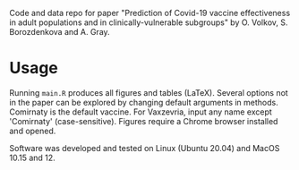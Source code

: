 
Code and data repo for paper "Prediction of Covid-19 vaccine effectiveness in adult populations
and in clinically-vulnerable subgroups" by O. Volkov, S. Borozdenkova and A. Gray. 

# Usage 
Running `main.R` produces all figures and tables (LaTeX). Several options not in the paper can be explored by
changing default arguments in methods. Comirnaty is the default vaccine. For Vaxzevria, input any name except 'Comirnaty' (case-sensitive).
Figures require a Chrome browser installed and opened. 

Software was developed and tested on Linux (Ubuntu 20.04) and MacOS 10.15 and 12.

